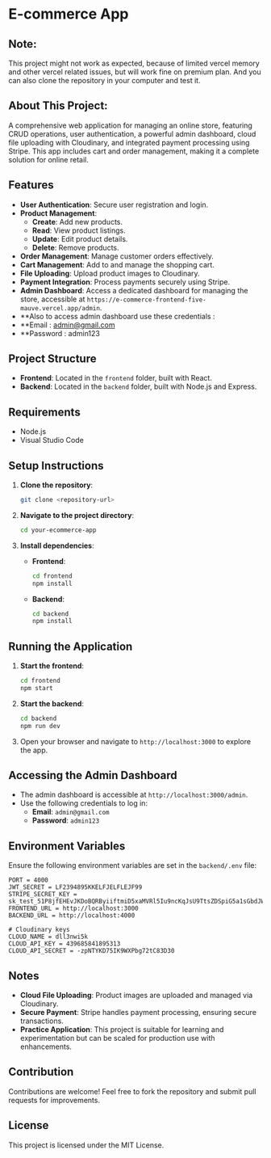 # E-commerce App

## Note:
This project might not work as expected, because of limited vercel memory and other vercel related issues, but will work fine on premium plan. And you can also clone the repository in your computer and test it.

## About This Project:

A comprehensive web application for managing an online store, featuring CRUD operations, user authentication, a powerful admin dashboard, cloud file uploading with Cloudinary, and integrated payment processing using Stripe. This app includes cart and order management, making it a complete solution for online retail.

## Features

- **User Authentication**: Secure user registration and login.
- **Product Management**: 
  - **Create**: Add new products.
  - **Read**: View product listings.
  - **Update**: Edit product details.
  - **Delete**: Remove products.
- **Order Management**: Manage customer orders effectively.
- **Cart Management**: Add to and manage the shopping cart.
- **File Uploading**: Upload product images to Cloudinary.
- **Payment Integration**: Process payments securely using Stripe.
- **Admin Dashboard**: Access a dedicated dashboard for managing the store, accessible at `https://e-commerce-frontend-five-mauve.vercel.app/admin`.
- **Also to access admin dashboard use these credentials :
- **Email : admin@gmail.com
- **Password : admin123

## Project Structure

- **Frontend**: Located in the `frontend` folder, built with React.
- **Backend**: Located in the `backend` folder, built with Node.js and Express.

## Requirements

- Node.js
- Visual Studio Code

## Setup Instructions

1. **Clone the repository**:
   ```bash
   git clone <repository-url>
   ```

2. **Navigate to the project directory**:
   ```bash
   cd your-ecommerce-app
   ```

3. **Install dependencies**:

   - **Frontend**:
     ```bash
     cd frontend
     npm install
     ```

   - **Backend**:
     ```bash
     cd backend
     npm install
     ```

## Running the Application

1. **Start the frontend**:
   ```bash
   cd frontend
   npm start
   ```

2. **Start the backend**:
   ```bash
   cd backend
   npm run dev
   ```

3. Open your browser and navigate to `http://localhost:3000` to explore the app.

## Accessing the Admin Dashboard

- The admin dashboard is accessible at `http://localhost:3000/admin`.
- Use the following credentials to log in:
  - **Email**: `admin@gmail.com`
  - **Password**: `admin123`

## Environment Variables

Ensure the following environment variables are set in the `backend/.env` file:

```
PORT = 4000
JWT_SECRET = LF2394895KKELFJELFLEJF99
STRIPE_SECRET_KEY = sk_test_51P8jfEHEvJKDoBQRByiiftmiD5xaMVRl5Iu9ncKqJsU9TtsZDSpiG5a1sGbdJWtUofq11V2ZPwISwqIm6KYtd3nj00PPrvntfP
FRONTEND_URL = http://localhost:3000
BACKEND_URL = http://localhost:4000

# Cloudinary keys
CLOUD_NAME = dll3nwi5k
CLOUD_API_KEY = 439685841895313
CLOUD_API_SECRET = -zpNTYKD75IK9WXPbg72tC83D30
```

## Notes

- **Cloud File Uploading**: Product images are uploaded and managed via Cloudinary.
- **Secure Payment**: Stripe handles payment processing, ensuring secure transactions.
- **Practice Application**: This project is suitable for learning and experimentation but can be scaled for production use with enhancements.

## Contribution

Contributions are welcome! Feel free to fork the repository and submit pull requests for improvements.

## License

This project is licensed under the MIT License.
